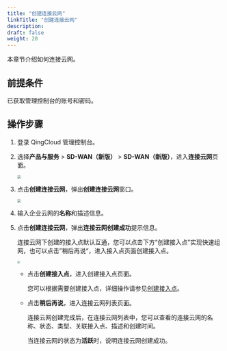 ```yaml
---
title: "创建连接云网"
linkTitle: "创建连接云网"
description:
draft: false
weight: 20
---
```


本章节介绍如何连接云网。

## 前提条件

已获取管理控制台的账号和密码。

## 操作步骤

1. 登录 QingCloud 管理控制台。

2. 选择**产品与服务** > **SD-WAN（新版）** > **SD-WAN（新版）**，进入**连接云网**页面。

   <img src="../../../_images/qs_cloud_network.png" style="zoom:50%;" />

3. 点击**创建连接云网**，弹出**创建连接云网**窗口。

   <img src="../../../_images/qs_create_cloud_network.png" style="zoom:50%;" />

4. 输入企业云网的**名称**和描述信息。

4. 点击**创建连接云网**，弹出**连接云网创建成功**提示信息。

   连接云网下创建的接入点默认互通，您可以点击下方“创建接入点”实现快速组网，也可以点击”稍后再说“，进入接入点页面创建接入点。

   <img src="../../../_images/qs_create_cloud_access.png" style="zoom:40%;" />
   
   - 点击**创建接入点**，进入创建接入点页面。
   
     您可以根据需要创建接入点，详细操作请参见[创建接入点](../30_create_vcpe)。
   
   - 点击**稍后再说**，进入连接云网列表页面。
   
     连接云网创建完成后，在连接云网列表中，您可以查看的连接云网的名称、状态、类型、关联接入点、描述和创建时间。
   
     当连接云网的状态为**活跃**时，说明连接云网创建成功。
   
   

